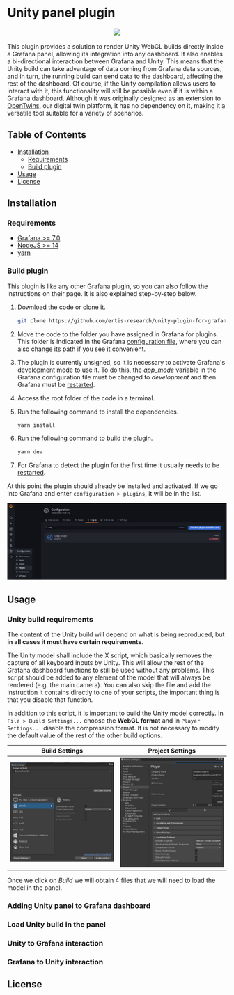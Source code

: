 # Unity panel plugin


<p align="center">
  <picture>
    <source media="(prefers-color-scheme: dark)" srcset="https://github.com/ertis-research/grafana-panel-unity/assets/48439828/4f8f92f8-e93f-4135-8ccd-9c053ca297b1">
    <img height="100px" src="https://github.com/ertis-research/grafana-panel-unity/assets/48439828/e7122b30-0dac-44c7-ae45-3623ca6dc5d0">
  </picture>
</p>


This plugin provides a solution to render Unity WebGL builds directly inside a Grafana panel, allowing its integration into any dashboard. It also enables a bi-directional interaction between Grafana and Unity. This means that the Unity build can take advantage of data coming from Grafana data sources, and in turn, the running build can send data to the dashboard, affecting the rest of the dashboard. Of course, if the Unity compilation allows users to interact with it, this functionality will still be possible even if it is within a Grafana dashboard. Although it was originally designed as an extension to [OpenTwins](https://github.com/ertis-research/opentwins), our digital twin platform, it has no dependency on it, making it a versatile tool suitable for a variety of scenarios.

## Table of Contents
- [Installation](#installation)
   - [Requirements](#requirements)
   - [Build plugin](#build-plugin)
- [Usage](#usage)
- [License](#license)

## Installation

### Requirements
- [Grafana >= 7.0](https://grafana.com/)
- [NodeJS >= 14](https://nodejs.org/es/)
- [yarn](https://yarnpkg.com/)

### Build plugin

This plugin is like any other Grafana plugin, so you can also follow the instructions on their page. It is also explained step-by-step below.

1. Download the code or clone it.
   ```bash
   git clone https://github.com/ertis-research/unity-plugin-for-grafana.git
   ```

2. Move the code to the folder you have assigned in Grafana for plugins. This folder is indicated in the Grafana [configuration file](https://grafana.com/docs/grafana/v9.0/setup-grafana/configure-grafana/#plugins), where you can also change its path if you see it convenient. 

3. The plugin is currently unsigned, so it is necessary to activate Grafana's development mode to use it. To do this, the [*app_mode*](https://grafana.com/docs/grafana/latest/setup-grafana/configure-grafana/#app_mode) variable in the Grafana configuration file must be changed to *development* and then Grafana must be [restarted](https://grafana.com/docs/grafana/v9.0/setup-grafana/restart-grafana/).

4. Access the root folder of the code in a terminal.

5. Run the following command to install the dependencies. 
   ```bash
   yarn install
   ```

6. Run the following command to build the plugin.
   ```bash
   yarn dev
   ```
7. For Grafana to detect the plugin for the first time it usually needs to be [restarted](https://grafana.com/docs/grafana/v9.0/setup-grafana/restart-grafana/).

At this point the plugin should already be installed and activated. If we go into Grafana and enter `configuration > plugins`, it will be in the list. 

![Plugin in list](src/img/readme/plugins-list-unity.JPG)

## Usage

### Unity build requirements
The content of the Unity build will depend on what is being reproduced, but **in all cases it must have certain requirements**. 

The Unity model shall include the X script, which basically removes the capture of all keyboard inputs by Unity. This will allow the rest of the Grafana dashboard functions to still be used without any problems. This script should be added to any element of the model that will always be rendered (e.g. the main camera). You can also skip the file and add the instruction it contains directly to one of your scripts, the important thing is that you disable that function.

In addition to this script, it is important to build the Unity model correctly. In `File > Build Settings...` choose the **WebGL format** and in `Player Settings...` disable the compression format. It is not necessary to modify the default value of the rest of the other build options.

Build Settings             |  Project Settings  
:-------------------------:|:-------------------------:
![](src/img/readme/unity-export-1.JPG)  |  ![](src/img/readme/unity-export-2.JPG)

Once we click on *Build* we will obtain 4 files that we will need to load the model in the panel.

### Adding Unity panel to Grafana dashboard

### Load Unity build in the panel

### Unity to Grafana interaction

### Grafana to Unity interaction

## License
